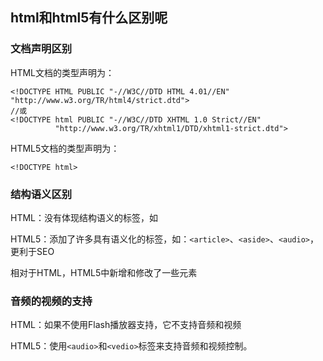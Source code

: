 ## html和html5有什么区别呢

### 文档声明区别
HTML文档的类型声明为：
```
<!DOCTYPE HTML PUBLIC "-//W3C//DTD HTML 4.01//EN" "http://www.w3.org/TR/html4/strict.dtd">
//或
<!DOCTYPE html PUBLIC "-//W3C//DTD XHTML 1.0 Strict//EN" 
          "http://www.w3.org/TR/xhtml1/DTD/xhtml1-strict.dtd">
```

HTML5文档的类型声明为：
```
<!DOCTYPE html>
```

### 结构语义区别
HTML：没有体现结构语义的标签，如<div id='nav'></div>

HTML5：添加了许多具有语义化的标签，如：`<article>`、`<aside>`、`<audio>`，更利于SEO

相对于HTML，HTML5中新增和修改了一些元素

### 音频的视频的支持
HTML：如果不使用Flash播放器支持，它不支持音频和视频

HTML5：使用`<audio>`和`<vedio>`标签来支持音频和视频控制。